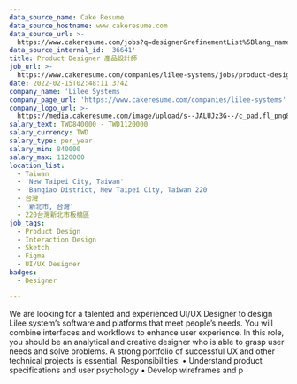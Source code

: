 ```yaml
---
data_source_name: Cake Resume
data_source_hostname: www.cakeresume.com
data_source_url: >-
  https://www.cakeresume.com/jobs?q=designer&refinementList%5Blang_name%5D%5B0%5D=English&refinementList%5Bsalary_type%5D=per_year
data_source_internal_id: '36641'
title: Product Designer 產品設計師
job_url: >-
  https://www.cakeresume.com/companies/lilee-systems/jobs/product-designer-product-designer-5ce59a
date: 2022-02-15T02:48:11.374Z
company_name: 'Lilee Systems '
company_page_url: 'https://www.cakeresume.com/companies/lilee-systems'
company_logo_url: >-
  https://media.cakeresume.com/image/upload/s--JALUJz3G--/c_pad,fl_png8,h_200,w_200/v1565069357/qmpaqlmtvstx26o3gkgl.png
salary_text: TWD840000 - TWD1120000
salary_currency: TWD
salary_type: per_year
salary_min: 840000
salary_max: 1120000
location_list:
  - Taiwan
  - 'New Taipei City, Taiwan'
  - 'Banqiao District, New Taipei City, Taiwan 220'
  - 台灣
  - '新北市, 台灣'
  - 220台灣新北市板橋區
job_tags:
  - Product Design
  - Interaction Design
  - Sketch
  - Figma
  - UI/UX Designer
badges:
  - Designer

---
```


We are looking for a talented and experienced UI/UX Designer to design Lilee system’s software and platforms that meet people’s needs. You will combine interfaces and workflows to enhance user experience. In this role, you should be an analytical and creative designer who is able to grasp user needs and solve problems. A strong portfolio of successful UX and other technical projects is essential. Responsibilities: • Understand product specifications and user psychology • Develop wireframes and p